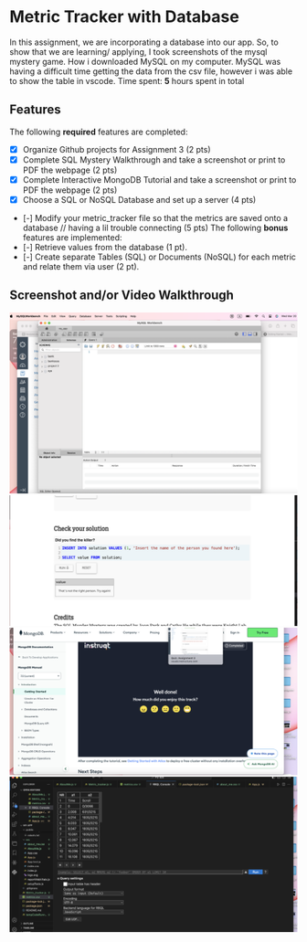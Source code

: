 # Metric Tracker with Database
In this assignment, we are incorporating a database into our app. So, to show that we are learning/ applying, I took screenshots of the mysql mystery game. How i downloaded
MySQL on my computer. MySQL was having a difficult time getting the data from the csv file, however i was able to show the table in vscode. 
Time spent: **5** hours spent in total
## Features
The following **required** features are completed:
- [x] Organize Github projects for Assignment 3 (2 pts)
- [x] Complete SQL Mystery Walkthrough and take a screenshot or print to PDF the
webpage (2 pts)
- [x] Complete Interactive MongoDB Tutorial and take a screenshot or print to PDF
the webpage (2 pts)
- [x] Choose a SQL or NoSQL Database and set up a server (4 pts)
- [-] Modify your metric_tracker file so that the metrics are saved onto a database // having a lil trouble connecting 
(5 pts)
The following **bonus** features are implemented:
- [-] Retrieve values from the database (1 pt).
- [-] Create separate Tables (SQL) or Documents (NoSQL) for each metric and relate
them via user (2 pt).

## Screenshot and/or Video Walkthrough

![mysql](images/mysql.png)
![mystery](images/mysterysql.png)
![sql](images/sqlproof.png)
![sql](images/table.png)
